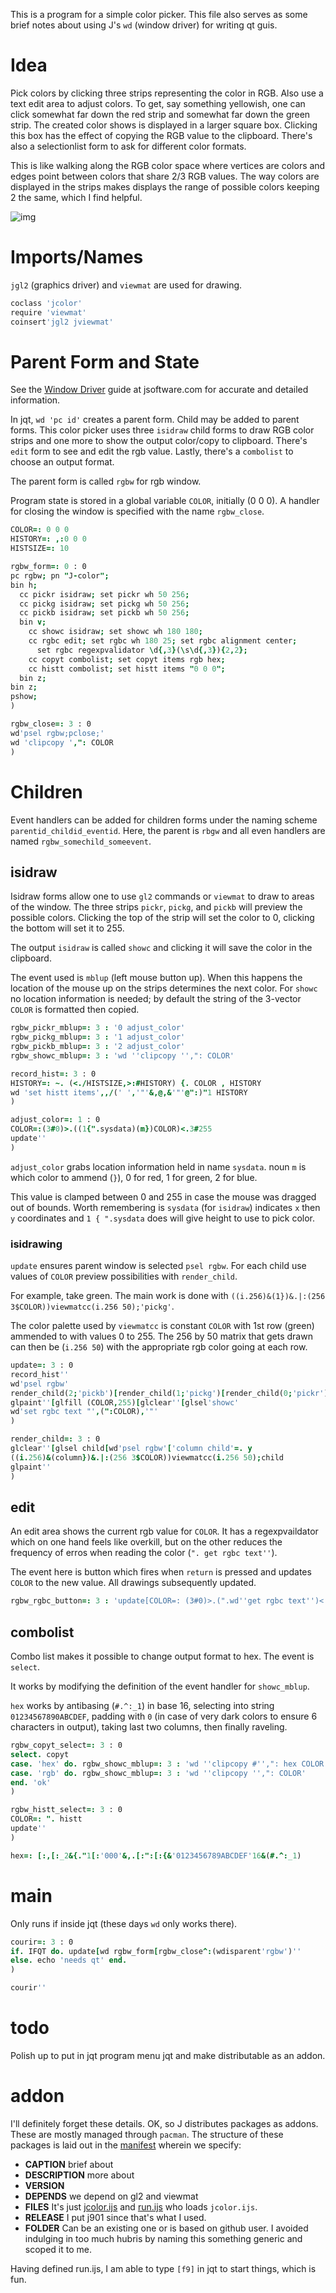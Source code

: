 This is a program for a simple color picker. This file also serves as some brief notes about using J's `wd` (window driver) for writing qt guis.


# Idea

Pick colors by clicking three strips representing the color in RGB. Also use a text edit area to adjust colors. To get, say something yellowish, one can click somewhat far down the red strip and somewhat far down the green strip. The created color shows is displayed in a larger square box. Clicking this box has the effect of copying the RGB value to the clipboard. There's also a selectionlist form to ask for different color formats.

This is like walking along the RGB color space where vertices are colors and edges point between colors that share 2/3 RGB values. The way colors are displayed in the strips makes displays the range of possible colors keeping 2 the same, which I find helpful.

![img](images/J-color.png "J-color")


# Imports/Names

`jgl2` (graphics driver) and `viewmat` are used for drawing.

```j
coclass 'jcolor'
require 'viewmat'
coinsert'jgl2 jviewmat'
```


# Parent Form and State

See the [Window Driver](https://code.jsoftware.com/wiki/Guides/Window_Driver) guide at jsoftware.com for accurate and detailed information.

In jqt, `wd 'pc id'` creates a parent form. Child may be added to parent forms. This color picker uses three `isidraw` child forms to draw RGB color strips and one more to show the output color/copy to clipboard. There's `edit` form to see and edit the rgb value. Lastly, there's a `combolist` to choose an output format.

The parent form is called `rgbw` for rgb window.

Program state is stored in a global variable `COLOR`, initially \(0 0 0\). A handler for closing the window is specified with the name `rgbw_close`.

```j
COLOR=: 0 0 0
HISTORY=: ,:0 0 0
HISTSIZE=: 10

rgbw_form=: 0 : 0
pc rgbw; pn "J-color";
bin h;
  cc pickr isidraw; set pickr wh 50 256;
  cc pickg isidraw; set pickg wh 50 256;
  cc pickb isidraw; set pickb wh 50 256;
  bin v;
    cc showc isidraw; set showc wh 180 180;
    cc rgbc edit; set rgbc wh 180 25; set rgbc alignment center;
      set rgbc regexpvalidator \d{,3}(\s\d{,3}){2,2};
    cc copyt combolist; set copyt items rgb hex;
    cc histt combolist; set histt items "0 0 0";
  bin z;
bin z;
pshow;
)

rgbw_close=: 3 : 0
wd'psel rgbw;pclose;'
wd 'clipcopy ',": COLOR
)
```


# Children

Event handlers can be added for children forms under the naming scheme `parentid_childid_eventid`. Here, the parent is `rbgw` and all even handlers are named `rgbw_somechild_someevent`.


## isidraw

Isidraw forms allow one to use `gl2` commands or `viewmat` to draw to areas of the window. The three strips `pickr`, `pickg`, and `pickb` will preview the possible colors. Clicking the top of the strip will set the color to 0, clicking the bottom will set it to 255.

The output `isidraw` is called `showc` and clicking it will save the color in the clipboard.

The event used is `mblup` (left mouse button up). When this happens the location of the mouse up on the strips determines the next color. For `showc` no location information is needed; by default the string of the 3-vector `COLOR` is formatted then copied.

```j
rgbw_pickr_mblup=: 3 : '0 adjust_color'
rgbw_pickg_mblup=: 3 : '1 adjust_color'
rgbw_pickb_mblup=: 3 : '2 adjust_color'
rgbw_showc_mblup=: 3 : 'wd ''clipcopy '',": COLOR'

record_hist=: 3 : 0
HISTORY=: ~. (<./HISTSIZE,>:#HISTORY) {. COLOR , HISTORY
wd 'set histt items',,/(' ','"'&,@,&'"'@":)"1 HISTORY
)

adjust_color=: 1 : 0
COLOR=:(3#0)>.((1{".sysdata)(m})COLOR)<.3#255
update''
)
```

`adjust_color` grabs location information held in name `sysdata`. noun `m` is which color to ammend (`}`), 0 for red, 1 for green, 2 for blue.

This value is clamped between 0 and 255 in case the mouse was dragged out of bounds. Worth remembering is `sysdata` (for `isidraw`) indicates `x` then `y` coordinates and `1 { ".sysdata` does will give height to use to pick color.


### isidrawing

`update` ensures parent window is selected `psel rgbw`. For each child use values of `COLOR` preview possibilities with `render_child`.

For example, take green. The main work is done with `((i.256)&(1})&.|:(256 3$COLOR))viewmatcc(i.256 50);'pickg'`.

The color palette used by `viewmatcc` is constant `COLOR` with 1st row (green) ammended to with values 0 to 255. The 256 by 50 matrix that gets drawn can then be (`i.256 50`) with the appropriate rgb color going at each row.

```j
update=: 3 : 0
record_hist''
wd'psel rgbw'
render_child(2;'pickb')[render_child(1;'pickg')[render_child(0;'pickr')
glpaint''[glfill (COLOR,255)[glclear''[glsel'showc'
wd'set rgbc text "',(":COLOR),'"'
)

render_child=: 3 : 0
glclear''[glsel child[wd'psel rgbw'['column child'=. y
((i.256)&(column})&.|:(256 3$COLOR))viewmatcc(i.256 50);child
glpaint''
)
```


## edit

An edit area shows the current rgb value for `COLOR`. It has a regexpvaildator which on one hand feels like overkill, but on the other reduces the frequency of erros when reading the color (`". get rgbc text''`).

The event here is button which fires when `return` is pressed and updates `COLOR` to the new value. All drawings subsequently updated.

```j
rgbw_rgbc_button=: 3 : 'update[COLOR=: (3#0)>.(".wd''get rgbc text'')<.3#255'
```


## combolist

Combo list makes it possible to change output format to hex. The event is `select`.

It works by modifying the definition of the event handler for `showc_mblup`.

`hex` works by antibasing (`#.^:_1`) in base 16, selecting into string `01234567890ABCDEF`, padding with `0` (in case of very dark colors to ensure 6 characters in output), taking last two columns, then finally raveling.

```j
rgbw_copyt_select=: 3 : 0
select. copyt
case. 'hex' do. rgbw_showc_mblup=: 3 : 'wd ''clipcopy #'',": hex COLOR'
case. 'rgb' do. rgbw_showc_mblup=: 3 : 'wd ''clipcopy '',": COLOR'
end. 'ok'
)

rgbw_histt_select=: 3 : 0
COLOR=: ". histt
update''
)

hex=: [:,[:_2&{."1[:'000'&,.[:":[:{&'0123456789ABCDEF'16&(#.^:_1)
```


# main

Only runs if inside jqt (these days `wd` only works there).

```j
courir=: 3 : 0
if. IFQT do. update[wd rgbw_form[rgbw_close^:(wdisparent'rgbw')''
else. echo 'needs qt' end.
)

courir''
```


# todo

Polish up to put in jqt program menu jqt and make distributable as an addon.


# addon

I'll definitely forget these details. OK, so J distributes packages as addons. These are mostly managed through `pacman`. The structure of these packages is laid out in the [manifest](manifest.ijs) wherein we specify:

-   **CAPTION** brief about
-   **DESCRIPTION** more about
-   **VERSION**
-   **DEPENDS** we depend on gl2 and viewmat
-   **FILES** It's just [jcolor.ijs](jcolor.ijs) and [run.ijs](run.ijs) who loads `jcolor.ijs`.
-   **RELEASE** I put j901 since that's what I used.
-   **FOLDER** Can be an existing one or is based on github user. I avoided indulging in too much hubris by naming this something generic and scoped it to me.

Having defined run.ijs, I am able to type `[f9]` in jqt to start things, which is fun.
